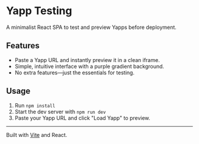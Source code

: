 # Yapp Testing

A minimalist React SPA to test and preview Yapps before deployment.

## Features
- Paste a Yapp URL and instantly preview it in a clean iframe.
- Simple, intuitive interface with a purple gradient background.
- No extra features—just the essentials for testing.

## Usage
1. Run `npm install`
2. Start the dev server with `npm run dev`
3. Paste your Yapp URL and click "Load Yapp" to preview.

---

Built with [Vite](https://vitejs.dev/) and React.
